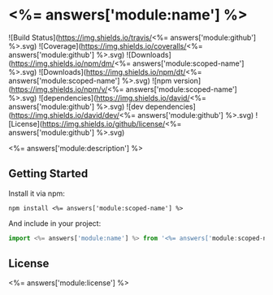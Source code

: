 # <%= answers['module:name'] %>

![Build Status](https://img.shields.io/travis/<%= answers['module:github'] %>.svg)
![Coverage](https://img.shields.io/coveralls/<%= answers['module:github'] %>.svg)
![Downloads](https://img.shields.io/npm/dm/<%= answers['module:scoped-name'] %>.svg)
![Downloads](https://img.shields.io/npm/dt/<%= answers['module:scoped-name'] %>.svg)
![npm version](https://img.shields.io/npm/v/<%= answers['module:scoped-name'] %>.svg)
![dependencies](https://img.shields.io/david/<%= answers['module:github'] %>.svg)
![dev dependencies](https://img.shields.io/david/dev/<%= answers['module:github'] %>.svg)
![License](https://img.shields.io/github/license/<%= answers['module:github'] %>.svg)

<%= answers['module:description'] %>

## Getting Started

Install it via npm:

```shell
npm install <%= answers['module:scoped-name'] %>
```

And include in your project:

```javascript
import <%= answers['module:name'] %> from '<%= answers['module:scoped-name'] %>';
```

## License

<%= answers['module:license'] %>
